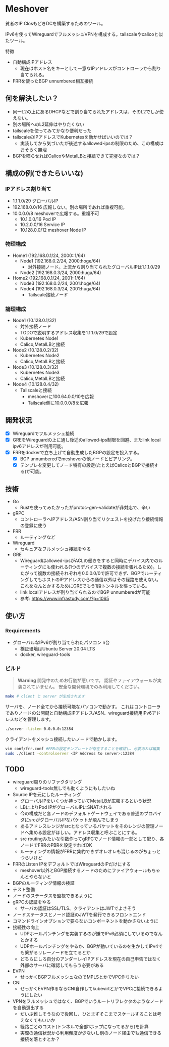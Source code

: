 # Meshover

貧者のIP ClosもどきDCを構築するためのツール。

IPv6を使ってWireguardでフルメッシュVPNを構成する。tailscaleやcalicoと似たツール。

特徴
- 自動構成IPアドレス
  - 現在はホスト名をキーとして一意なIPアドレスがコントローラから割り当てられる。
- FRRを使ったBGP unnumbered相互接続

## 何を解決したい？

- 同一L2の上にあるDHCPなどで割り当てられたアドレスは、そのL2でしか使えない。
- 別の場所へのL2延伸はやりたくない
- tailscaleを使ってみてかなり便利だった
- tailscaleのIPアドレスでKubernetesを動かせばいいのでは？
  - 実装してから気づいたが後述するallowed-ipsの制限のため、この構成はおそらく無理
- BGPを喋らせればCalicoやMetalLBと接続できて完璧なのでは？

## 構成の例(できたらいいな)

### IPアドレス割り当て

- 1.1.1.0/29 グローバルIP
- 192.168.0.0/16 広報しない。別の場所であれば重複可能。
- 10.0.0.0/8 meshoverで広報する。重複不可
  - 10.1.0.0/16 Pod IP
  - 10.2.0.0/16 Service IP
  - 10.128.0.0/12 meshover Node IP

### 物理構成

- Home1 (192.168.0.1/24, 2000::1/64)
  - Node1 (192.168.0.2/24, 2000:hoge/64)
    - 対外接続ノード。上流から割り当てられたグローバルIPは1.1.1.0/29
  - Node2 (192.168.0.3/24, 2000:huga/64)
- Home2 (192.168.0.1/24, 2001::1/64)
  - Node3 (192.168.0.2/24, 2001:hoge/64)
  - Node4 (192.168.0.3/24, 2001:huga/64)
    - Tailscale接続ノード

### 論理構成

- Node1 (10.128.0.1/32)
  - 対外接続ノード
  - TODOで説明するアドレス収集を1.1.1.0/29で設定
  - Kubernetes Node1
  - Calico,MetalLBと接続
- Node2 (10.128.0.2/32)
  - Kubernetes Node2
  - Calico,MetalLBと接続
- Node3 (10.128.0.3/32)
  - Kubernetes Node3
  - Calico,MetalLBと接続
- Node4 (10.128.0.4/32)
  - Tailscaleと接続
    - meshoverに100.64.0.0/10を広報
    - Tailscale側に10.0.0.0/8を広報

## 開発状況

- [x] Wireguardでフルメッシュ接続
- [x] GREをWireguardの上に通し後述のallowed-ips制限を回避、またlink local ipv6アドレスが利用可能。
- [x] FRRをdockerで立ち上げて自動生成したBGPの設定を投入する。
  - [x] BGP unnumberedでmeshoverの他ノードとピアリング。
  - [x] テンプレを変更してノード特有の設定(たとえばCalicoとBGPで接続する)が可能。

## 技術

- Go
  - Rustを使ってみたかったがprotoc-gen-validateが非対応で、辛い
- gRPC
  - コントローラへIPアドレス/ASN割り当てリクエストを投げたり接続情報の登録に使う
- FRR
  - ルーティングなど
- Wireguard
  - セキュアなフルメッシュ接続をやる
- GRE
  - Wireguardはallowed-ipsがACLの働きをすると同時にデバイス内でのルーティングにも使われる(1つのデバイスで複数の接続を張れるため)。したがって複数の接続それぞれを0.0.0.0/0で許可できず、BGPでルーティングしてもホストのIPアドレスからの通信以外はその経路を使えない。これをなんとかするためにGREでもう1段トンネルを張っている。
  - link localアドレスが割り当てられるのでBGP unnumberedが可能
  - 参考: https://www.infrastudy.com/?p=1065

## 使い方

### Requirements

- グローバルなIPv6が割り当てられたパソコン n台
  - 検証環境はUbuntu Server 20.04 LTS
  - docker, wireguard-tools

### ビルド

> **Warning**
> 開発中のためお行儀が悪いです。
> 認証やファイアウォールが実装されていません。
> 安全な開発環境でのみ利用してください。


```bash
make # client と server が生成されます
```

サーバを、ノード全てから接続可能なパソコンで動かす。
これはコントローラでありノードの公開鍵と自動構成IPアドレス/ASN、wireguard接続用IPv6アドレスなどを管理します。

```bash
./server -listen 0.0.0.0:12384
```

クライアントをメッシュ接続したいノードで動かします。

```bash
vim conf/frr.conf #FRRの設定テンプレートが存在することを確認し、必要あれば編集
sudo ./client -controlserver <IP Address to server>:12384
```

## TODO

- wireguard周りのリファクタリング
  - wireguard-tools無しでも動くようにもしたいね
- Source IPを元にしたルーティング
  - グローバルIPをいくつか持っていてMetalLBが広報するという状況
  - LBによりPod IPがグローバルIPにSNATされる
  - 今の構成だと各ノードのデフォルトゲートウェイである普通のプロバイダにsrcがグローバルIPなパケットが飛んでしまう
  - あるアドレスレンジがsrcとなっているパケットをそのレンジの管理ノードへ集める設定がほしい。アドレス収集と呼ぶことにする。
  - src routingみたいな引数作ってgRPCでノード情報の一部として配り、各ノードでFRRのPBRを設定すればOK
  - ルーティングの情報がFRRに集約できずオレオレも混じるのがちょっとつらいけど
- FRRのListen IPをデフォルトではWireguardのIPだけにする
  - meshover以外とBGP接続するノードのためにファイアウォールもちゃんとやらないと
- BGPのルーティング情報の検証
- テスト整備
- ノードのステータスを監視できるように
- gRPCの認証をやる
  - サーバの認証はSSL/TLS、クライアントはJWTでよさそう
- ノードステータスとノード認証のJWTを発行できるフロントエンド
- コマンドラインオプションで要らないコンポーネントを動かさないように
- 接続性の向上
  - UDPホールパンチングを実装するのが嫌でIPv6必須にしているのでなんとかする
  - UDPホールパンチングをやるか、BGPが動いているのを生かしてIPv4でも繋がるリレーノードを立てるとか
  - どちらにしろ自分のアンダーレイIPアドレスを現在の自己申告ではなく外部のサーバに確認してもらう必要がある
- EVPN
  - せっかくBGPフルメッシュなのでMPLSとかでVPC作りたい
- CNI
  - せっかくEVPN作るならCNI自作してkubevirtとかでVPCに接続できるようにしたい
- VPNをフルメッシュではなく、BGPでいうルートリフレクタのようなノードを自動選出する
  - だいぶ難しそうなので後回し、ひとまずそこまでスケールすることは考えなくてもいいか
  - 経路ごとのコスト(トンネルで全部1ホップになってるから)を計算
  - 実際の通信状況から利用頻度が少ないし別のノード経由でも通信できる接続を落とすとか？
